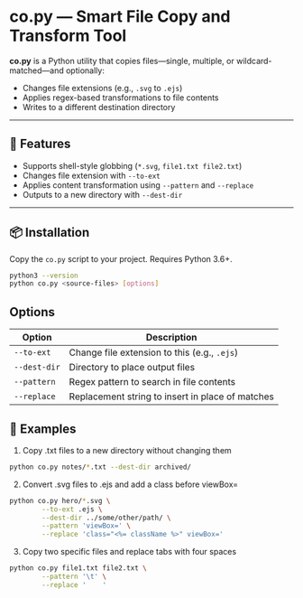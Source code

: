 # co.py — Smart File Copy and Transform Tool

**co.py** is a Python utility that copies files—single, multiple, or wildcard-matched—and optionally:

- Changes file extensions (e.g., `.svg` to `.ejs`)
- Applies regex-based transformations to file contents
- Writes to a different destination directory

---

## 🔧 Features

- Supports shell-style globbing (`*.svg`, `file1.txt file2.txt`)
- Changes file extension with `--to-ext`
- Applies content transformation using `--pattern` and `--replace`
- Outputs to a new directory with `--dest-dir`

---

## 📦 Installation

Copy the `co.py` script to your project. Requires Python 3.6+.

```bash
python3 --version
python co.py <source-files> [options]
```

## Options

| Option       | Description                                      |
| ------------ | ------------------------------------------------ |
| `--to-ext`   | Change file extension to this (e.g., `.ejs`)     |
| `--dest-dir` | Directory to place output files                  |
| `--pattern`  | Regex pattern to search in file contents         |
| `--replace`  | Replacement string to insert in place of matches |

## 📂 Examples

1. Copy .txt files to a new directory without changing them

```bash
python co.py notes/*.txt --dest-dir archived/
```

2. Convert .svg files to .ejs and add a class before viewBox=

```bash
python co.py hero/*.svg \
        --to-ext .ejs \
        --dest-dir ../some/other/path/ \
        --pattern 'viewBox=' \
        --replace 'class="<%= className %>" viewBox='
```

3. Copy two specific files and replace tabs with four spaces

```bash
python co.py file1.txt file2.txt \
        --pattern '\t' \
        --replace '    '
```
